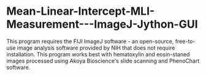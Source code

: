 # Mean-Linear-Intercept-MLI-Measurement---ImageJ-Jython-GUI
This program requires the FIJI ImageJ software - an open-source, free-to-use image analysis software provided by NIH that does not require installation. 
This program works best with hematoxylin and eosin-staned images processed using Akoya Bioscience's slide scanning and PhenoChart software.
